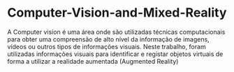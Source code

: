 # Computer-Vision-and-Mixed-Reality
A Computer vision é uma área onde são utilizadas técnicas computacionais para  obter uma compreensão de alto nível da informação de imagens, vídeos ou outros  tipos de informações visuais. Neste trabalho, foram utilizadas informações visuais  para identificar e registar objetos virtuais de forma a utilizar a realidade aumentada (Augmented Reality)
